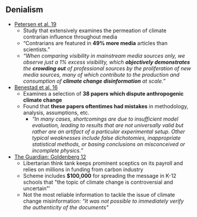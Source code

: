 ## Denialism

*   [Petersen et al. 19](https://www.nature.com/articles/s41467-019-09959-4) 
    *   Study that extensively examines the permeation of climate contrarian influence throughout media
    *   “Contrarians are featured in **49% more media** articles than scientists.”
    *   *“When comparing visibility in mainstream media sources only, we observe just a 1% excess visibility, which **objectively demonstrates** the **crowding out** of professional sources by the proliferation of new media sources, many of which contribute to the production and consumption of **climate change disinformation** at scale.”*
*   [Benestad et al. 16](https://link.springer.com/article/10.1007/s00704-015-1597-5)
    *   Examines a selection of **38 papers which dispute anthropogenic climate change**
    *   Found that **these papers oftentimes had mistakes** in methodology, analysis, assumptions, etc.
        *   _“In many cases, shortcomings are due to insufficient model evaluation, leading to results that are not universally valid but rather are an artifact of a particular experimental setup. Other typical weaknesses include false dichotomies, inappropriate statistical methods, or basing conclusions on misconceived or incomplete physics.”_
*   [The Guardian: Goldenberg 12](https://www.theguardian.com/environment/2012/feb/15/leak-exposes-heartland-institute-climate)
    *   Libertarian think tank keeps prominent sceptics on its payroll and relies on millions in funding from carbon industry
    *   Scheme includes **$100,000** for spreading the message in K-12 schools that "the topic of climate change is controversial and uncertain”’
    *   Not the most reliable information to tackle the issue of climate change misinformation: _“It was not possible to immediately verify the authenticity of the documents"_
